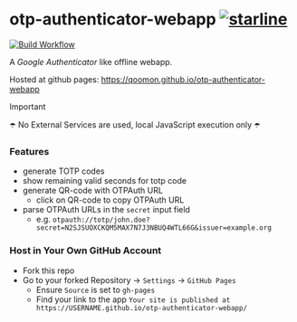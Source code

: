 # otp-authenticator-webapp [![starline](https://starlines.qoo.monster/assets/qoomon/otp-authenticator-webapp)](https://github.com/qoomon/starlines)

[![Build Workflow](https://github.com/qoomon/otp-authenticator-webapp/workflows/Build%20&%20Deploy/badge.svg)](https://github.com/qoomon/otp-authenticator-webapp/actions)

A *Google Authenticator* like offline webapp.

Hosted at github pages: https://qoomon.github.io/otp-authenticator-webapp

> [!Important] 
> ☂️ No External Services are used, local JavaScript execution only ☂️

### Features
* generate TOTP codes
* show remaining valid seconds for totp code
* generate QR-code with OTPAuth URL
  * click on QR-code to copy OTPAuth URL
* parse OTPAuth URLs in the `secret` input field
  * e.g. `otpauth://totp/john.doe?secret=N2SJSUOXCKQM5MAX7N7J3NBUQ4WTL66G&issuer=example.org`
  
### Host in Your Own GitHub Account
* Fork this repo
* Go to your forked Repository -> `Settings` -> `GitHub Pages`
  * Ensure `Source` is set to `gh-pages`
  * Find your link to the app `Your site is published at https://USERNAME.github.io/otp-authenticator-webapp/`
